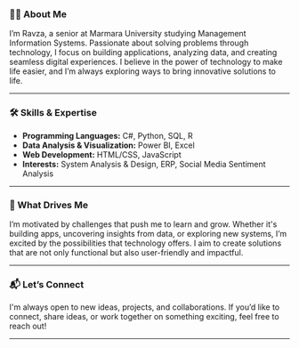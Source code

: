 
### **👩‍💻 About Me**  
I’m Ravza, a senior at Marmara University studying Management Information Systems. Passionate about solving problems through technology, I focus on building applications, analyzing data, and creating seamless digital experiences. I believe in the power of technology to make life easier, and I’m always exploring ways to bring innovative solutions to life.

---

### **🛠️ Skills & Expertise**  
- **Programming Languages:** C#, Python, SQL, R  
- **Data Analysis & Visualization:** Power BI, Excel  
- **Web Development:** HTML/CSS, JavaScript  
- **Interests:** System Analysis & Design, ERP, Social Media Sentiment Analysis  

---

### **🌱 What Drives Me**  
I’m motivated by challenges that push me to learn and grow. Whether it's building apps, uncovering insights from data, or exploring new systems, I’m excited by the possibilities that technology offers. I aim to create solutions that are not only functional but also user-friendly and impactful.

---

### **📬 Let’s Connect**  
I'm always open to new ideas, projects, and collaborations. If you’d like to connect, share ideas, or work together on something exciting, feel free to reach out!

---
